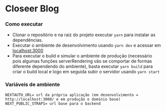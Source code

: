 # Closeer Blog

### Como executar

- Clonar o repositório e na raiz do projeto executar `yarn` para instalar as dependências.
- Executar o ambiente de desenvolvimento usando `yarn dev` e acessar em [localhost:3000](http://localhost:3000/)
- Para executar o build e simular o ambiente de produção (necessário pois algumas funções serverRendering vão se comportar de formas diferente dependendo do ambiente), basta executar `yarn build` para criar o build local e logo em seguida subir o servidor usando `yarn start`

### Variáveis de ambiente

```
NEXTAUTH_URL= url da própria aplicação (em desenvolvimento = http://localhost:3000/ e em produção o domínio base)
NEXT_PUBLIC_STRAPI= url base para o backend
```

